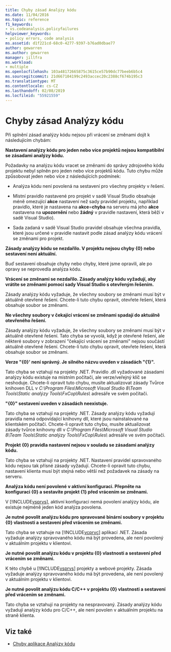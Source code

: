 ```yaml
---
title: Chyby zásad Analýzy kódu
ms.date: 11/04/2016
ms.topic: reference
f1_keywords:
- vs.codeanalysis.policyfailures
helpviewer_keywords:
- policy errors, code analysis
ms.assetid: d1f221cd-68c0-4277-9397-b76ad0dbae77
author: gewarren
ms.author: gewarren
manager: jillfra
ms.workload:
- multiple
ms.openlocfilehash: 103a48172665875c3615ce57b90dc77beeb6b5c4
ms.sourcegitcommit: 21d667104199c2493accec20c2388cf674b195c3
ms.translationtype: MT
ms.contentlocale: cs-CZ
ms.lasthandoff: 02/08/2019
ms.locfileid: "55921559"
---
```

# <a name="code-analysis-policy-errors"></a>Chyby zásad Analýzy kódu

Při splnění zásad analýzy kódu nejsou při vrácení se změnami dojít k následujícím chybám:

**Nastavení analýzy kódu pro jeden nebo více projektů nejsou kompatibilní se zásadami analýzy kódu.**

Požadavky na analýzu kódu vracet se změnami do správy zdrojového kódu projektu nebyl splněn pro jeden nebo více projektů kódu. Tuto chybu může způsobovat jeden nebo více z následujících podmínek:

- Analýza kódu není povolená na sestavení pro všechny projekty v řešení.

- Místní pravidlo nastavené pro projekt v sadě Visual Studio obsahuje méně omezující **akce** nastavení než sady pravidel projektu, například pravidlo, které je nastavena na **akce**=**chyba** na serveru má jeho **akce** nastavena na **upozornění** nebo **žádný** v pravidle nastavení, která běží v sadě Visual Studio).

- Sada zadaná v sadě Visual Studio pravidel obsahuje všechna pravidla, které jsou určené v pravidle nastavit podle zásad analýzy kódu vrácení se změnami pro projekt.

**Zásady analýzy kódu se nezdařilo. V projektu nejsou chyby {0} nebo sestavení není aktuální.**

Buď sestavení obsahuje chyby nebo chyby, které jsme opravili, ale po opravy se neprovedla analýza kódu.

**Vrácení se změnami se nezdařilo. Zásady analýzy kódu vyžadují, aby vrátíte se změnami pomocí sady Visual Studio s otevřeným řešením.**

Zásady analýzy kódu vyžaduje, že všechny soubory se změnami musí být v aktuálně otevřené řešení. Chcete-li tuto chybu opravit, otevřete řešení, která obsahuje soubor se změnami.

**Ne všechny soubory v čekající vrácení se změnami spadají do aktuálně otevřeného řešení.**

Zásady analýzy kódu vyžaduje, že všechny soubory se změnami musí být v aktuálně otevřené řešení. Tato chyba se vyvolá, když je otevřené řešení, ale některé soubory v zobrazení "čekající vrácení se změnami" nejsou součástí aktuálně otevřené řešení. Chcete-li tuto chybu opravit, otevřete řešení, která obsahuje soubor se změnami.

**Verze "{0}' není správný. Je silného názvu uveden v zásadách "{1}".**

Tato chyba se vztahují na projekty .NET. Pravidlo .dll vyžadované zásadami analýzy kódu existuje na místním počítači, ale verze/veřejný klíč se neshoduje. Chcete-li opravit tuto chybu, musíte aktualizovat zásady Tvůrce knihoven DLL v *C:\Program Files\Microsoft Visual Studio 8\Team Tools\Static analýzy Tools\FxCop\Rules\\*  adresáře ve svém počítači.

**"{0}" sestavení uveden v zásadách neexistuje.**

Tato chyba se vztahují na projekty .NET. Zásady analýzy kódu vyžadují pravidla nemá odpovídající knihovny dll, které jsou nainstalované na klientském počítači. Chcete-li opravit tuto chybu, musíte aktualizovat zásady tvůrce knihovny dll v *C:\Program Files\Microsoft Visual Studio 8\Team Tools\Static analýzy Tools\FxCop\Rules\\*  adresáře ve svém počítači.

**Projekt {0} pravidla nastavení nejsou v souladu se zásadami analýzy kódu.**

Tato chyba se vztahují na projekty .NET. Nastavení pravidel spravovaného kódu nejsou tak přísné zásady vyžadují. Chcete-li opravit tuto chybu, nastavení klienta musí být stejná nebo větší než požadavek na zásady na serveru.

**Analýza kódu není povolené v aktivní konfiguraci. Přepněte na konfiguraci {0} a sestavíte projekt {1} před vrácením se změnami.**

V [!INCLUDE[vsprvs](../code-quality/includes/vsprvs_md.md)], aktivní konfiguraci nemá povolení analýzy kódu, ale existuje nejméně jeden kód analýza povolena.

**Je nutné povolit analýzu kódu pro spravované binární soubory v projektu {0} vlastnosti a sestavení před vrácením se změnami.**

Tato chyba se vztahuje na [!INCLUDE[vcprvc](../code-quality/includes/vcprvc_md.md)] aplikací .NET. Zásada vyžaduje analýzy spravovaného kódu má být provedena, ale není povolený v aktuálním projektu v klientovi.

**Je nutné povolit analýzu kódu v projektu {0} vlastnosti a sestavení před vrácením se změnami.**

K této chybě u [!INCLUDE[vsprvs](../code-quality/includes/vsprvs_md.md)] projekty a webové projekty. Zásada vyžaduje analýzy spravovaného kódu má být provedena, ale není povolený v aktuálním projektu v klientovi.

**Je nutné povolit analýzu kódu C/C++ v projektu {0} vlastnosti a sestavení před vrácením se změnami.**

Tato chyba se vztahují na projekty na nespravovaný. Zásady analýzy kódu vyžadují analýzy kódu pro C/C++, ale není povolen v aktuálním projektu na straně klienta.

## <a name="see-also"></a>Viz také

- [Chyby aplikace Analýzy kódu](../code-quality/code-analysis-application-errors.md)